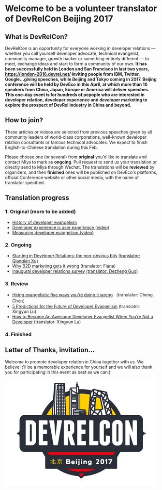 # Welcome to be a volunteer translator of DevRelCon Beijing 2017 #

## What is DevRelCon?

DevRelCon is an opportunity for everyone working in developer relations — whether you call yourself developer advocate, technical evangelist, community manager, growth hacker or something entirely different — to meet, exchange ideas and start to form a community of our own. **It has been successfully held in London and San Francisco in last two years, https://london-2016.devrel.net/ inviting people from IBM, Twitter, Google...giving speeches, while Beijing and Tokyo coming in 2017. Beijing conference will be held by DevEco in this April, at which more than 10 speakers from China, Japan, Europe or America will deliver speeches. This one-day event is for hundreds of pepople who are interested in developer relation, developer experience and developer marketing to explore the prospect of DevRel industry in China and beyond.**

## How to join?

These articles or videos are selected from previous speeches given by all community leaders of world-class corporations, well-known developer relation consultants or famous technical advocates. We expect to finish English-to-Chinese translation during this Feb.

Please choose one (or several) from **original** you'd like to translate and contact Miya to mark as **ongoing**. Pull request to send us your translation or directly send to Miya through Wechat. The translations will be **reviewed** by organizers, and then **finished** ones will be published on DevEco's platforms, official Conference website or other social media, with the name of translator specified.

## Translation progress

### 1. Original (more to be added)

* [History of developer evangelism](https://devrel.net/industry/history-developer-evangelism-josh-marinacci)
* [Developer experience is user experience (video)](https://devrel.net/developer-experience/developer-experience-user-experience)
* [Measuring developer evangelism (video)](https://devrel.net/craft/measuring-developer-evangelism)

### 2. Ongoing
* [Starting in Developer Relations: the non-obvious bits](https://devrel.net/craft/starting-in-developer-relations-the-non-obvious-bits) [(translator: Qianqian Xu)](https://github.com/QianXuX)
* [Why B2D marketing gets it wrong](https://devrel.net/opinion/why-b2d-marketing-gets-it-wrong) (translator: Fiana)
* [Inaugural developer relations survey](https://devrel.net/industry/inaugural-developer-relations-survey) [(translator: Dezheng Guo)](https://github.com/cxhy)

### 3. Review
* [Hiring evangelists: five ways you’re doing it wrong](https://devrel.net/opinion/hiring-evangelists-youre-doing-it-wrong) （translator: Cheng Chen）
* [5 Predictions for the Future of Developer Evangelism](http://cmxhub.com/developer-evangelism-community-predictions-for-the-future/) (translator: Xingyun Lu)
* [How to Become An Awesome Developer Evangelist When You’re Not a Developer](http://cmxhub.com/developer-evangelism-non-developer/) (translator: Xingyun Lu)

### 4. Finished

## Letter of Thanks, invitation...

Welcome to promote developer relation in China together with us. We believe it'll be a memorable experience for yourself and we will also thank you for participating in this event as best as we can:)

<p align="center"><img src="logo.jpg"/></p>
